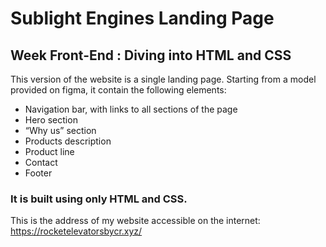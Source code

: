 # Sublight Engines Landing Page

## Week Front-End : Diving into HTML and CSS

This version of the website is a single landing page. Starting from a model provided on figma, it contain the following elements:

- Navigation bar, with links to all sections of the page
- Hero section
- “Why us” section
- Products description
- Product line
- Contact
- Footer

### It is built using only HTML and CSS.
This is the address of my website accessible on the internet: https://rocketelevatorsbycr.xyz/
